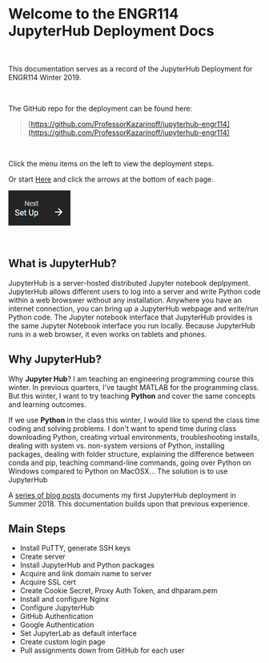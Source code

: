 # Welcome to the ENGR114 JupyterHub Deployment Docs

<br>

This documentation serves as a record of the JupyterHub Deployment for ENGR114 Winter 2019. 

<br>

The GitHub repo for the deployment can be found here: 

 > [https://github.com/ProfessorKazarinoff/jupyterhub-engr114](https://github.com/ProfessorKazarinoff/jupyterhub-engr114)

<br>

Click the menu items on the left to view the deployment steps.

Or start [Here](setup.md) and click the arrows at the bottom of each page.

[![Next Setup Arrow](images/next_setup.png)](setup.md)

<br>

## What is JupyterHub?

JupyterHub is a server-hosted distributed Jupyter notebook deplpyment. JupyterHub allows different users to log into a server and write Python code within a web browswer without any installation. Anywhere you have an internet connection, you can bring up a JupyterHub webpage and write/run Python code. The Jupyter notebook interface that JupyterHub provides is the same Jupyter Notebook interface you run locally. Because JupyterHub runs in a web browser, it even works on tablets and phones.

## Why JupyterHub?

Why **Jupyter Hub**? I am teaching an engineering programming course this winter. In previous quarters, I've taught MATLAB for the programming class. But this winter, I want to try teaching **Python** and cover the same concepts and learning outcomes.

If we use **Python** in the class this winter, I would like to spend the class time coding and solving problems. I don't want to spend time during class downloading Python, creating virtual environments, troubleshooting installs, dealing with system vs. non-system versions of Python, installing packages, dealing with folder structure, explaining the difference between conda and pip, teaching command-line commands, going over Python on Windows compared to Python on MacOSX... The solution is to use JupyterHub

A [series of blog posts](https://pythonforundergradengineers.com/why-jupyter-hub.html) documents my first JupyterHub deployment in Summer 2018. This documentation builds upon that previous experience.


## Main Steps

* Install PuTTY, generate SSH keys
* Create server
* Install JupyterHub and Python packages
* Acquire and link domain name to server
* Acquire SSL cert
* Create Cookie Secret, Proxy Auth Token, and dhparam.pem
* Install and configure Nginx
* Configure JupyterHub
* GitHub Authentication
* Google Authentication
* Set JupyterLab as default interface
* Create custom login page
* Pull assignments down from GitHub for each user
